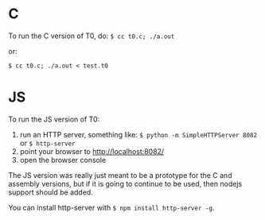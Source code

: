 # C
To run the C version of T0, do:
`$ cc t0.c; ./a.out`

or:

`$ cc t0.c; ./a.out < test.t0`


# JS
To run the JS version of T0:

 1. run an HTTP server, something like: `$ python -m SimpleHTTPServer 8082` or `$ http-server`
 2. point your browser to [http://localhost:8082/](http://localhost:8082/)
 3. open the browser console

The JS version was really just meant to be a prototype for the C and assembly versions,
but if it is going to continue to be used, then nodejs support should be added.

You can install http-server with `$ npm install http-server -g`.
